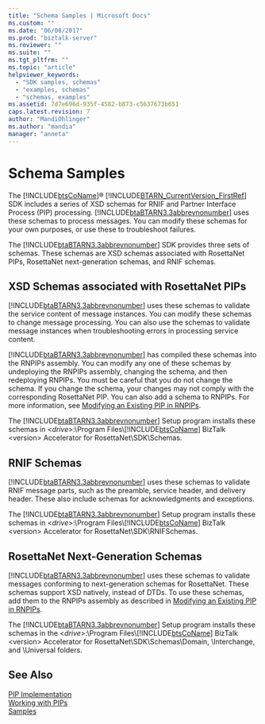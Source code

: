 ```yaml
---
title: "Schema Samples | Microsoft Docs"
ms.custom: ""
ms.date: "06/08/2017"
ms.prod: "biztalk-server"
ms.reviewer: ""
ms.suite: ""
ms.tgt_pltfrm: ""
ms.topic: "article"
helpviewer_keywords: 
  - "SDK samples, schemas"
  - "examples, schemas"
  - "schemas, examples"
ms.assetid: 7d7e696d-935f-4582-b873-c5637673b651
caps.latest.revision: 7
author: "MandiOhlinger"
ms.author: "mandia"
manager: "anneta"
---
```

# Schema Samples
The [!INCLUDE[btsCoName](../../includes/btsconame-md.md)]® [!INCLUDE[BTARN_CurrentVersion_FirstRef](../../includes/btarn-currentversion-firstref-md.md)] SDK includes a series of XSD schemas for RNIF and Partner Interface Process (PIP) processing. [!INCLUDE[btaBTARN3.3abbrevnonumber](../../includes/btabtarn3-3abbrevnonumber-md.md)] uses these schemas to process messages. You can modify these schemas for your own purposes, or use these to troubleshoot failures.  
  
 The [!INCLUDE[btaBTARN3.3abbrevnonumber](../../includes/btabtarn3-3abbrevnonumber-md.md)] SDK provides three sets of schemas. These schemas are XSD schemas associated with RosettaNet PIPs, RosettaNet next-generation schemas, and RNIF schemas.  
  
## XSD Schemas associated with RosettaNet PIPs  
 [!INCLUDE[btaBTARN3.3abbrevnonumber](../../includes/btabtarn3-3abbrevnonumber-md.md)] uses these schemas to validate the service content of message instances. You can modify these schemas to change message processing. You can also use the schemas to validate message instances when troubleshooting errors in processing service content.  
  
 [!INCLUDE[btaBTARN3.3abbrevnonumber](../../includes/btabtarn3-3abbrevnonumber-md.md)] has compiled these schemas into the RNPIPs assembly. You can modify any one of these schemas by undeploying the RNPIPs assembly, changing the schema, and then redeploying RNPIPs. You must be careful that you do not change the schema. If you change the schema, your changes may not comply with the corresponding RosettaNet PIP. You can also add a schema to RNPIPs. For more information, see [Modifying an Existing PIP in RNPIPs](../../adapters-and-accelerators/accelerator-rosettanet/modifying-an-existing-pip-in-rnpips.md).  
  
 The [!INCLUDE[btaBTARN3.3abbrevnonumber](../../includes/btabtarn3-3abbrevnonumber-md.md)] Setup program installs these schemas in \<*drive*\>:\Program Files\\[!INCLUDE[btsCoName](../../includes/btsconame-md.md)] BizTalk \<version\> Accelerator for RosettaNet\SDK\Schemas.  
  
## RNIF Schemas  
 [!INCLUDE[btaBTARN3.3abbrevnonumber](../../includes/btabtarn3-3abbrevnonumber-md.md)] uses these schemas to validate RNIF message parts, such as the preamble, service header, and delivery header. These also include schemas for acknowledgments and exceptions.  
  
 The [!INCLUDE[btaBTARN3.3abbrevnonumber](../../includes/btabtarn3-3abbrevnonumber-md.md)] Setup program installs these schemas in \<*drive*\>:\Program Files\\[!INCLUDE[btsCoName](../../includes/btsconame-md.md)] BizTalk \<version\> Accelerator for RosettaNet\SDK\RNIFSchemas.  
  
## RosettaNet Next-Generation Schemas  
 [!INCLUDE[btaBTARN3.3abbrevnonumber](../../includes/btabtarn3-3abbrevnonumber-md.md)] uses these schemas to validate messages conforming to next-generation schemas for RosettaNet. These schemas support XSD natively, instead of DTDs. To use these schemas, add them to the RNPIPs assembly as described in [Modifying an Existing PIP in RNPIPs](../../adapters-and-accelerators/accelerator-rosettanet/modifying-an-existing-pip-in-rnpips.md).  
  
 The [!INCLUDE[btaBTARN3.3abbrevnonumber](../../includes/btabtarn3-3abbrevnonumber-md.md)] Setup program installs these schemas in the \<*drive*\>:\Program Files\\[!INCLUDE[btsCoName](../../includes/btsconame-md.md)] BizTalk \<version\> Accelerator for RosettaNet\SDK\Schemas\Domain, \Interchange, and \Universal folders.  
  
## See Also  
 [PIP Implementation](../../adapters-and-accelerators/accelerator-rosettanet/pip-implementation.md)   
 [Working with PIPs](../../adapters-and-accelerators/accelerator-rosettanet/working-with-pips.md)   
 [Samples](../../adapters-and-accelerators/accelerator-rosettanet/samples3.md)